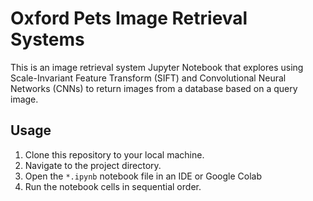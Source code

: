 # Oxford Pets Image Retrieval Systems

This is an image retrieval system Jupyter Notebook that explores using Scale-Invariant Feature Transform (SIFT) and Convolutional Neural Networks (CNNs) to return images from a database based on a query image.

## Usage

1. Clone this repository to your local machine.
2. Navigate to the project directory.
4. Open the `*.ipynb` notebook file in an IDE or Google Colab
5. Run the notebook cells in sequential order.